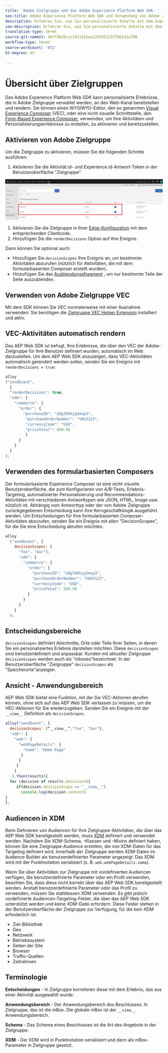 ```yaml
---
title: 'Adobe Zielgruppe und das Adobe Experience Platform Web SDK. '
seo-title: Adobe Experience Platform Web SDK und Verwendung von Adobe Zielgruppe
description: Erfahren Sie, wie Sie personalisierte Inhalte mit dem Experience Platform Web SDK mit Adobe Zielgruppe rendern
seo-description: Erfahren Sie, wie Sie personalisierte Inhalte mit dem Experience Platform Web SDK mit Adobe Zielgruppe rendern
translation-type: tm+mt
source-git-commit: 4bff4b20ccc1913151aa1783d5123ffbb141a7d0
workflow-type: tm+mt
source-wordcount: '651'
ht-degree: 4%

---
```



# Übersicht über Zielgruppen

Das Adobe Experience Platform Web SDK kann personalisierte Erlebnisse, die in Adobe Zielgruppe verwaltet werden, an den Web-Kanal bereitstellen und rendern. Sie können einen WYSIWYG-Editor, den so genannten [Visual Experience Composer](https://docs.adobe.com/content/help/en/target/using/experiences/vec/visual-experience-composer.html) (VEC), oder eine nicht visuelle Schnittstelle, den [Form-Based Experience Composer](https://docs.adobe.com/content/help/de-DE/target/using/experiences/form-experience-composer.html), verwenden, um Ihre Aktivitäten und Personalisierungserlebnisse zu erstellen, zu aktivieren und bereitzustellen.

## Aktivieren von Adobe Zielgruppe

Um die Zielgruppe zu aktivieren, müssen Sie die folgenden Schritte ausführen:

1. Aktivieren Sie die Aktivität.id- und Experience.id-Antwort-Token in der Benutzeroberfläche &quot;Zielgruppe&quot;.

![Zielgruppe_Antwort_Token](../../solution-specific/target/assets/target_response_token.png)

1. Aktivieren Sie die Zielgruppe in Ihrer [Edge-Konfiguration](../../fundamentals/edge-configuration.md) mit dem entsprechenden Clientcode.
1. Hinzufügen Sie die `renderDecisions` Option auf Ihre Ereignis.

Dann können Sie optional auch:

* Hinzufügen Sie `decisionScopes` Ihre Ereignis an, um bestimmte Aktivitäten abzurufen (nützlich für Aktivitäten, die mit dem formularbasierten Composer erstellt wurden).
* Hinzufügen Sie das [Ausblendungsfragment](../../solution-specific/target/flicker-management.md) , um nur bestimmte Teile der Seite auszublenden.

## Verwenden von Adobe Zielgruppe VEC

Mit dem SDK können Sie VEC normalerweise mit einer Ausnahme verwenden: Sie benötigen die [Zielgruppe VEC Helper Extension](https://docs.adobe.com/content/help/en/target/using/experiences/vec/troubleshoot-composer/vec-helper-browser-extension.html) installiert und aktiv.

## VEC-Aktivitäten automatisch rendern

Das AEP Web SDK ist befugt, Ihre Erlebnisse, die über den VEC der Adobe-Zielgruppe für Ihre Benutzer definiert wurden, automatisch im Web darzustellen. Um dem AEP Web SDK anzuzeigen, dass VEC-Aktivitäten automatisch gerendert werden sollen, senden Sie ein Ereignis mit `renderDecisions = true`:

```javascript
alloy
("sendEvent", 
  { 
  "renderDecisions": true, 
  "xdm": {
    "commerce": { 
      "order": {
        "purchaseID": "a8g784hjq1mnp3", 
         "purchaseOrderNumber": "VAU3123", 
         "currencyCode": "USD", 
         "priceTotal": 999.98 
         } 
      } 
    }
  }
);
```

## Verwenden des formularbasierten Composers

Der formularbasierte Experience Composer ist eine nicht visuelle Benutzeroberfläche, die zum Konfigurieren von A/B-Tests, Erlebnis-Targeting, automatisierter Personalisierung und Recommendations-Aktivitäten mit verschiedenen Antworttypen wie JSON, HTML, Image usw. nützlich ist. Abhängig vom Antworttyp oder der von Adobe Zielgruppe zurückgegebenen Entscheidung kann Ihre Kerngeschäftslogik ausgeführt werden. Um Entscheidungen für Ihre formularbasierten Composer-Aktivitäten abzurufen, senden Sie ein Ereignis mit allen &quot;DecisionScopes&quot;, für die Sie eine Entscheidung abrufen möchten.

```javascript
alloy
  ("sendEvent", { 
    decisionScopes: [
      "foo", "bar"], 
      "xdm": {
        "commerce": { 
          "order": { 
            "purchaseID": "a8g784hjq1mnp3", 
            "purchaseOrderNumber": "VAU3123", 
            "currencyCode": "USD", 
            "priceTotal": 999.98 
          } 
        } 
      } 
    }
  );
```

## Entscheidungsbereiche

`decisionScopes` definiert Abschnitte, Orte oder Teile Ihrer Seiten, in denen Sie ein personalisiertes Erlebnis darstellen möchten. Diese `decisionScopes` sind benutzerdefiniert und anpassbar. Kunden mit aktueller Zielgruppe `decisionScopes` werden auch als &quot;mboxes&quot;bezeichnet. In der Benutzeroberfläche &quot;Zielgruppe&quot; `decisionScopes` als &quot;Speicherorte&quot;anzeigen.

## __Ansicht__ - Anwendungsbereich

AEP Web SDK bietet eine Funktion, mit der Sie VEC-Aktionen abrufen können, ohne sich auf das AEP Web SDK verlassen zu müssen, um die VEC-Aktionen für Sie wiederzugeben. Senden Sie ein Ereignis mit der `__view__` Definition als `decisionScopes`.

```javascript
alloy("sendEvent", {
  decisionScopes: [“__view__”,"foo", "bar"], 
  "xdm": { 
    "web": { 
      "webPageDetails": { 
        "name": "Home Page"
       }
      } 
     }
    }
   ).then(results){
  for (decision of results.decisions){
     if(decision.decisionScope == "__view__")
       console.log(decision.content)
}
};
```

## Audiencen in XDM

Beim Definieren von Audiencen für Ihre Zielgruppe-Aktivitäten, die über das AEP Web SDK bereitgestellt werden, muss [XDM](https://docs.adobe.com/content/help/de-DE/experience-platform/xdm/home.html) definiert und verwendet werden. Nachdem Sie XDM-Schema, -Klassen und -Mixins definiert haben, können Sie eine Zielgruppe-Audience erstellen, die von XDM-Daten für das Targeting definiert wird. Innerhalb der Zielgruppe werden XDM-Daten im Audience Builder als benutzerdefinierter Parameter angezeigt. Das XDM wird mit der Punktnotation serialisiert (z. B. `web.webPageDetails.name`).

Wenn Sie über Aktivitäten zur Zielgruppe mit vordefinierten Audiencen verfügen, die benutzerdefinierte Parameter oder ein Profil verwenden, beachten Sie, dass diese nicht korrekt über das AEP Web SDK bereitgestellt werden. Anstatt benutzerdefinierte Parameter oder das Profil zu verwenden, müssen Sie stattdessen XDM verwenden. Es gibt jedoch vordefinierte Audiencen-Targeting-Felder, die über das AEP Web SDK unterstützt werden und keine XDM-Datei erfordern. Diese Felder stehen in der Benutzeroberfläche der Zielgruppe zur Verfügung, für die kein XDM erforderlich ist:

* Ziel-Bibliothek
* Geo  
* Netzwerk
* Betriebssystem
* Seiten der Site
* Browser
* Traffic-Quellen
* Zeitrahmen

## Terminologie

__Entscheidungen__ - In Zielgruppe korrelieren diese mit dem Erlebnis, das aus einer Aktivität ausgewählt wurde.

__Anwendungsbereich__ - Der Anwendungsbereich des Beschlusses. In Zielgruppe, das ist die mBox. Die globale mBox ist der `__view__` Anwendungsbereich.

__Schema__ - Das Schema eines Beschlusses ist die Art des Angebots in der Zielgruppe.

__XDM__ - Der XDM wird in Punktnotation serialisiert und dann als mBox-Parameter in Zielgruppe gesetzt.
